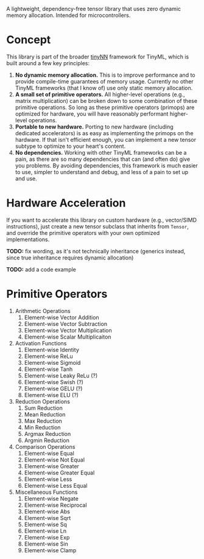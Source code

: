 <!--
 Copyright (c) 2024 Garrett Kinman
 
 This software is released under the MIT License.
 https://opensource.org/licenses/MIT
-->

A lightweight, dependency-free tensor library that uses zero dynamic memory allocation. Intended for microcontrollers.

# Concept
This library is part of the broader [tinyNN](https://github.com/garrettkinman/tinyNN) framework for TinyML, which is built around a few key principles:
1. **No dynamic memory allocation.** This is to improve performance and to provide compile-time guarantees of memory usage. Currently no other TinyML frameworks (that I know of) use only static memory allocation.
2. **A small set of primitive operators.** All higher-level operations (e.g., matrix multiplication) can be broken down to some combination of these primitive operations. So long as these primitive operators (primops) are optimized for hardware, you will have reasonably performant higher-level operations.
3. **Portable to new hardware.** Porting to new hardware (including dedicated accelerators) is as easy as implementing the primops on the hardware. If that isn't efficient enough, you can implement a new tensor subtype to optimize to your heart's content.
4. **No dependencies.** Working with other TinyML frameworks can be a pain, as there are so many dependencies that can (and often do) give you problems. By avoiding dependencies, this framework is much easier to use, simpler to understand and debug, and less of a pain to set up and use.

# Hardware Acceleration
If you want to accelerate this library on custom hardware (e.g., vector/SIMD instructions), just create a new tensor subclass that inherits from `Tensor`, and override the primitive operators with your own optimized implementations.

**TODO:** fix wording, as it's not technically inheritance (generics instead, since true inheritance requires dynamic allocation)

**TODO:** add a code example

# Primitive Operators
1. Arithmetic Operations
   1. Element-wise Vector Addition
   2. Element-wise Vector Subtraction
   3. Element-wise Vector Multiplication
   4. Element-wise Scalar Multiplicaiton
2. Activation Functions
   1. Element-wise Identity
   2. Element-wise ReLu
   3. Element-wise Sigmoid
   4. Element-wise Tanh
   5. Element-wise Leaky ReLu (?)
   6. Element-wise Swish (?)
   7. Element-wise GELU (?)
   8. Element-wise ELU (?)
3. Reduction Operations
   1. Sum Reduction
   2. Mean Reduction
   3. Max Reduction
   4. Min Reduction
   5. Argmax Reduction
   6. Argmin Reduction
4. Comparison Operations
   1. Element-wise Equal
   2. Element-wise Not Equal
   3. Element-wise Greater
   4. Element-wise Greater Equal
   5. Element-wise Less
   6. Element-wise Less Equal
5. Miscellaneous Functions
   1. Element-wise Negate
   2. Element-wise Reciprocal
   3. Element-wise Abs
   4. Element-wise Sqrt
   5. Element-wise Sq
   6. Element-wise Ln
   7. Element-wise Exp
   8. Element-wise Sin
   9. Element-wise Clamp